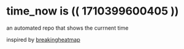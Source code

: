 # time_now is (( 1710399600405 ))

an automated repo that shows the currnent time

inspired by [breakingheatmap](https://github.com/breakingheatmap/breakingheatmap)